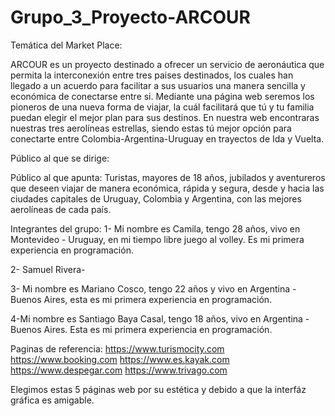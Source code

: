 # Grupo_3_Proyecto-ARCOUR

Temática del Market Place:

ARCOUR es un proyecto destinado a ofrecer un servicio de aeronáutica que permita la interconexión entre tres paises destinados, los cuales han llegado a un acuerdo para facilitar a sus usuarios una manera sencilla y económica de conectarse entre si. Mediante una página web seremos los pioneros de una nueva forma de viajar, la cuál facilitará que tú y tu familia puedan elegir el mejor plan para sus destinos. En nuestra web encontraras nuestras tres aerolíneas estrellas, siendo estas tú mejor opción para conectarte entre Colombia-Argentina-Uruguay en trayectos de Ida y Vuelta. 

Público al que se dirige:

Público al que apunta: Turistas, mayores de 18 años, jubilados y aventureros que deseen viajar de manera económica, rápida y segura, desde y hacia las ciudades capitales de Uruguay, Colombia y Argentina, con las mejores aerolíneas de cada país.


Integrantes del grupo:
1- Mi nombre es Camila, tengo 28 años, vivo en Montevideo - Uruguay, en mi tiempo libre juego al volley. Es mi primera experiencia en programación.

2- Samuel Rivera-

3- Mi nombre es Mariano Cosco, tengo 22 años y vivo en Argentina - Buenos Aires, esta es mi primera experiencia en programación.

4-Mi nombre es Santiago Baya Casal, tengo 18 años, vivo en Argentina - Buenos Aires. Esta es mi primera experiencia en programación.

Paginas de referencia:
https://www.turismocity.com
https://www.booking.com
https://www.es.kayak.com
https://www.despegar.com
https://www.trivago.com

Elegimos estas 5 páginas web por su estética y debido a que la interfáz gráfica es amigable.




